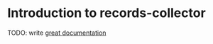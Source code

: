 # Introduction to records-collector

TODO: write [great documentation](http://jacobian.org/writing/what-to-write/)
